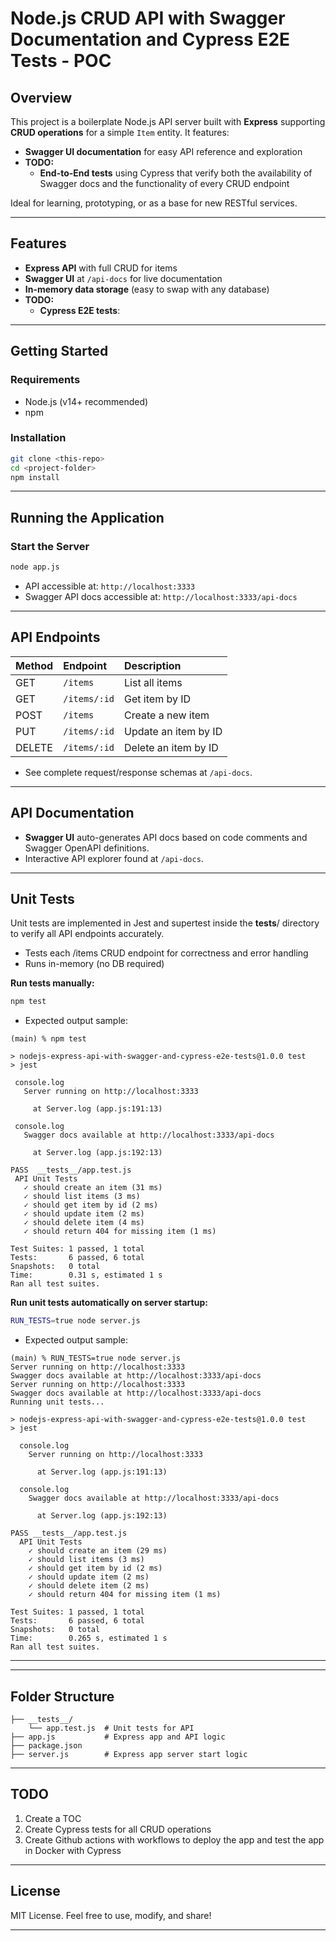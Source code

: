 # Node.js CRUD API with Swagger Documentation and Cypress E2E Tests - POC

## Overview

This project is a boilerplate Node.js API server built with **Express** supporting **CRUD operations** for a simple `Item` entity. It features:

- **Swagger UI documentation** for easy API reference and exploration
- **TODO:** 
  - **End-to-End tests** using Cypress that verify both the availability of Swagger docs and the functionality of every CRUD endpoint

Ideal for learning, prototyping, or as a base for new RESTful services.

***

## Features

- **Express API** with full CRUD for items
- **Swagger UI** at `/api-docs` for live documentation
- **In-memory data storage** (easy to swap with any database)
- **TODO:** 
  - **Cypress E2E tests**:

***

## Getting Started

### Requirements

- Node.js (v14+ recommended)
- npm


### Installation

```bash
git clone <this-repo>
cd <project-folder>
npm install
```


***

## Running the Application

### Start the Server

```bash
node app.js
```

- API accessible at: `http://localhost:3333`
- Swagger API docs accessible at: `http://localhost:3333/api-docs`

***

## API Endpoints

| Method | Endpoint | Description |
| :-- | :-- | :-- |
| GET | `/items` | List all items |
| GET | `/items/:id` | Get item by ID |
| POST | `/items` | Create a new item |
| PUT | `/items/:id` | Update an item by ID |
| DELETE | `/items/:id` | Delete an item by ID |

- See complete request/response schemas at `/api-docs`.

***

## API Documentation

- **Swagger UI** auto-generates API docs based on code comments and Swagger OpenAPI definitions.
- Interactive API explorer found at `/api-docs`.

***

## Unit Tests

Unit tests are implemented in Jest and supertest inside the __tests__/ directory to verify all API endpoints accurately.

- Tests each /items CRUD endpoint for correctness and error handling
- Runs in-memory (no DB required)

**Run tests manually:**

```bash
npm test
```

- Expected output sample:

```terminaloutput
(main) % npm test                     

> nodejs-express-api-with-swagger-and-cypress-e2e-tests@1.0.0 test
> jest

 console.log
   Server running on http://localhost:3333

     at Server.log (app.js:191:13)

 console.log
   Swagger docs available at http://localhost:3333/api-docs

     at Server.log (app.js:192:13)

PASS  __tests__/app.test.js
 API Unit Tests
   ✓ should create an item (31 ms)
   ✓ should list items (3 ms)
   ✓ should get item by id (2 ms)
   ✓ should update item (2 ms)
   ✓ should delete item (4 ms)
   ✓ should return 404 for missing item (1 ms)

Test Suites: 1 passed, 1 total
Tests:       6 passed, 6 total
Snapshots:   0 total
Time:        0.31 s, estimated 1 s
Ran all test suites.

```

**Run unit tests automatically on server startup:**

```bash
RUN_TESTS=true node server.js
```

- Expected output sample:

```terminaloutput
(main) % RUN_TESTS=true node server.js
Server running on http://localhost:3333
Swagger docs available at http://localhost:3333/api-docs
Server running on http://localhost:3333
Swagger docs available at http://localhost:3333/api-docs
Running unit tests...

> nodejs-express-api-with-swagger-and-cypress-e2e-tests@1.0.0 test
> jest

  console.log
    Server running on http://localhost:3333

      at Server.log (app.js:191:13)

  console.log
    Swagger docs available at http://localhost:3333/api-docs

      at Server.log (app.js:192:13)

PASS __tests__/app.test.js
  API Unit Tests
    ✓ should create an item (29 ms)
    ✓ should list items (3 ms)
    ✓ should get item by id (2 ms)
    ✓ should update item (2 ms)
    ✓ should delete item (2 ms)
    ✓ should return 404 for missing item (1 ms)

Test Suites: 1 passed, 1 total
Tests:       6 passed, 6 total
Snapshots:   0 total
Time:        0.265 s, estimated 1 s
Ran all test suites.
```
***


***

## Folder Structure

```
├── __tests__/
    └── app.test.js  # Unit tests for API
├── app.js           # Express app and API logic
├── package.json
├── server.js        # Express app server start logic
```

***

## TODO

1. Create a TOC
2. Create Cypress tests for all CRUD operations
3. Create Github actions with workflows to deploy the app and test the app in Docker with Cypress 

***

## License

MIT License. Feel free to use, modify, and share!

***
